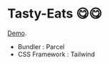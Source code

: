 # Tasty-Eats 😋😋

[Demo](https://tasteats.netlify.app/).

- Bundler : Parcel
- CSS Framework : Tailwind